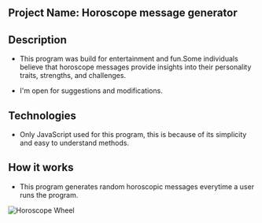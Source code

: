 ## Project Name: Horoscope message generator

## Description

* This program was build for entertainment and fun.Some individuals believe that horoscope messages provide insights into their personality traits, strengths, and challenges.

* I'm open for suggestions and modifications.


## Technologies

* Only JavaScript used for this program, this is because of its simplicity and easy to understand methods.


## How it works

* This program generates random horoscopic messages everytime a user runs the program.


![Horoscope Wheel](https://cdn.pixabay.com/animation/2023/01/12/18/10/18-10-43-580_512.gif)




